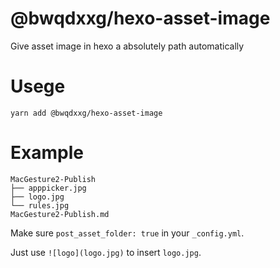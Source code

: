 # @bwqdxxg/hexo-asset-image


Give asset image in hexo a absolutely path automatically

# Usege

```shell
yarn add @bwqdxxg/hexo-asset-image
```

# Example

```shell
MacGesture2-Publish
├── apppicker.jpg
├── logo.jpg
└── rules.jpg
MacGesture2-Publish.md
```

Make sure `post_asset_folder: true` in your `_config.yml`.

Just use `![logo](logo.jpg)` to insert `logo.jpg`.

